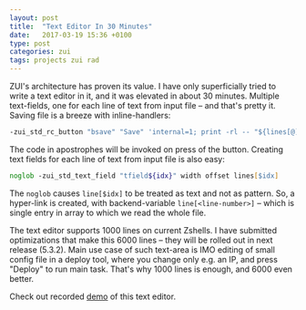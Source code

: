 ```yaml
---
layout: post
title:  "Text Editor In 30 Minutes"
date:   2017-03-19 15:36 +0100
type: post
categories: zui
tags: projects zui rad
---
```


ZUI's architecture has proven its value. I have only superficially tried to write a text editor in it, and it was
elevated in about 30 minutes. Multiple text-fields, one for each line of text from input file – and that's pretty it.
Saving file is a breeze with inline-handlers:

```zsh
-zui_std_rc_button "bsave" "Save" 'internal=1; print -rl -- "${lines[@]}" > $edited_file'
```

The code in apostrophes will be invoked on press of the button. Creating text fields for each line of text from input
file is also easy:

```zsh
noglob -zui_std_text_field "tfield${idx}" width offset lines[$idx]
```

The `noglob` causes `line[$idx]` to be treated as text and not as pattern. So, a hyper-link is created, with
backend-variable `line[<line-number>]` – which is single entry in array to which we read the whole file.

The text editor supports 1000 lines on current Zshells. I have submitted optimizations that make this 6000 lines – they
will be rolled out in next release (5.3.2). Main use case of such text-area is IMO editing of small config file in a
deploy tool, where you change only e.g. an IP, and press "Deploy" to run main task. That's why 1000 lines is enough, and
6000 even better.

Check out recorded [demo](https://asciinema.org/a/107800) of this text editor.
